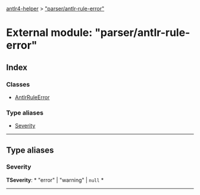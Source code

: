 [antlr4-helper](../README.md) > ["parser/antlr-rule-error"](../modules/_parser_antlr_rule_error_.md)

# External module: "parser/antlr-rule-error"

## Index

### Classes

* [AntlrRuleError](../classes/_parser_antlr_rule_error_.antlrruleerror.md)

### Type aliases

* [Severity](_parser_antlr_rule_error_.md#severity)

---

## Type aliases

<a id="severity"></a>

###  Severity

**ΤSeverity**: * "error" &#124; "warning" &#124; `null`
*

___

